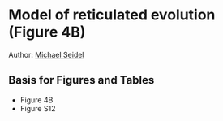 # Model of reticulated evolution (Figure 4B)

Author: [Michael Seidel](mailto:michael.seidel@helmholtz-muenchen.de)

## Basis for Figures and Tables
* Figure 4B
* Figure S12
